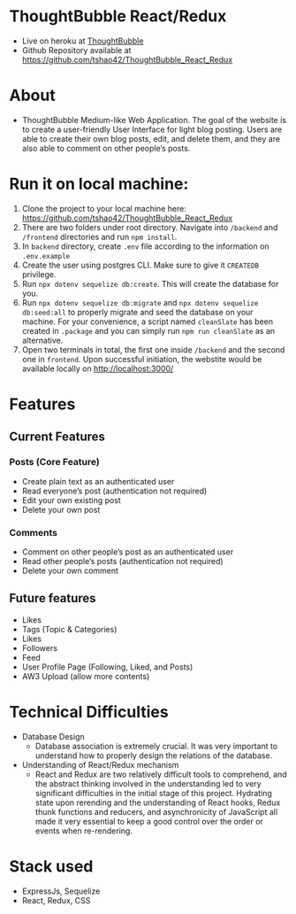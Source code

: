 # ThoughtBubble React/Redux
- Live on heroku at [ThoughtBubble](https://mediumthoughtbubble.herokuapp.com/)
- Github Repository available at https://github.com/tshao42/ThoughtBubble_React_Redux

# About

- ThoughtBubble Medium-like Web Application. The goal of the website is to create a user-friendly User Interface for light blog posting. Users are able to create their own blog posts, edit, and delete them, and they are also able to comment on other people’s posts.

# Run it on local machine:

1. Clone the project to your local machine here: https://github.com/tshao42/ThoughtBubble_React_Redux
2. There are two folders under root directory. Navigate into `/backend` and `/frontend` directories and run `npm install`.
3. In `backend` directory, create `.env` file according to the information on `.env.example`
4. Create the user using postgres CLI. Make sure to give it `CREATEDB` privilege.
5. Run `npx dotenv sequelize db:create`. This will create the database for you.
6. Run `npx dotenv sequelize db:migrate` and `npx dotenv sequelize db:seed:all` to properly migrate and seed the database on your machine. For your convenience, a script named `cleanSlate` has been created in `.package` and you can simply run `npm run cleanSlate` as an alternative.
7. Open two terminals in total, the first one inside `/backend` and the second one in `frontend`. Upon successful initiation, the webstite would be available locally on [http://localhost:3000/](http://localhost:3000/)

# Features

## Current Features

### Posts (Core Feature)

- Create plain text as an authenticated user
- Read everyone’s post (authentication not required)
- Edit your own existing post
- Delete your own post

### Comments

- Comment on other people’s post as an authenticated user
- Read other people’s posts (authentication not required)
- Delete your own comment

## Future features

- Likes
- Tags (Topic & Categories)
- Likes
- Followers
- Feed
- User Profile Page (Following, Liked, and Posts)
- AW3 Upload (allow more contents)

# Technical Difficulties

- Database Design
    - Database association is extremely crucial. It was very important to understand how to properly design the relations of the database.
- Understanding of React/Redux mechanism
    - React and Redux are two relatively difficult tools to comprehend, and the abstract thinking involved in the understanding led to very significant difficulties in the initial stage of this project. Hydrating state upon rerending and the understanding of React hooks, Redux thunk functions and reducers, and asynchronicity of JavaScript all made it very essential to keep a good control over the order or events when re-rendering.

# Stack used
- ExpressJs, Sequelize
- React, Redux, CSS



